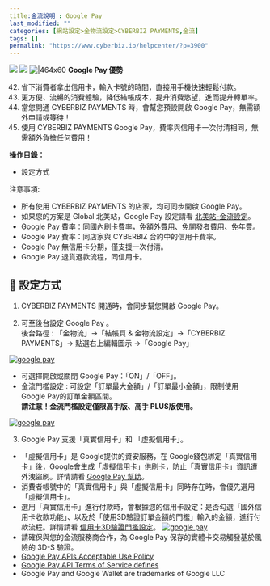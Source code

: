 ```yaml
---
title:金流說明 : Google Pay
last_modified: ""
categories: [網站設定>金物流設定>CYBERBIZ PAYMENTS,金流]
tags: []
permalink: "https://www.cyberbiz.io/helpcenter/?p=3900"
---
```


![](https://www.cyberbiz.io/helpcenter/wp-content/uploads/CYBPAYMENTS.png)
![](https://www.cyberbiz.io/helpcenter/wp-content/uploads/一般版3.png)
![|464x60](https://www.cyberbiz.io/helpcenter/wp-content/uploads/PLUS版3.png) **Google
Pay 優勢**  


42. 省下消費者拿出信用卡，輸入卡號的時間，直接用手機快速輕鬆付款。
43. 更方便、流暢的消費體驗，降低結帳成本，提升消費慾望，進而提升轉單率。
44. 當您開通 CYBERBIZ PAYMENTS 時，會幫您預設開啟 Google Pay，無需額外申請或等待！
45. 使用 CYBERBIZ PAYMENTS Google Pay，費率與信用卡一次付清相同，無需額外負擔任何費用！



**操作目錄：**

* 設定方式

注意事項:  

* 所有使用 CYBERBIZ PAYMENTS 的店家，均可同步開啟 Google Pay。
* 如果您的方案是 Global 北美站，Google Pay 設定請看 [北美站-金流設定](https://www.cyberbiz.io/support/?p=30595)。
* Google Pay 費率：同國內刷卡費率，免額外費用、免開發者費用、免年費。
* Google Pay 費率：同店家與 CYBERBIZ 合約中的信用卡費率。
* Google Pay 無信用卡分期，僅支援一次付清。
* Google Pay 退貨退款流程，同信用卡。



## 📌 設定方式

1. CYBERBIZ PAYMENTS 開通時，會同步幫您開啟 Google Pay。


2. 可至後台設定 Google Pay 。  
後台路徑 : 「金物流」→「結帳頁 & 金物流設定」→「CYBERBIZ PAYMENTS」→ 點選右上編輯圖示 →「Google Pay」  

[![google pay](https://www.cyberbiz.io/support/wp-content/uploads/google-pay01.png)](https://www.cyberbiz.io/support/wp-content/uploads/google-pay01.png)

* 可選擇開啟或關閉 Google Pay：「ON」/「OFF」。
* 金流門檻設定 : 可設定「訂單最大金額」/「訂單最小金額」，限制使用 Google Pay的訂單金額區間。  
**請注意！金流門檻設定僅限高手版、高手 PLUS版使用。**  

[![google pay](https://www.cyberbiz.io/support/wp-content/uploads/google-pay02.png)](https://www.cyberbiz.io/support/wp-content/uploads/google-pay02.png)

3. Google Pay 支援「真實信用卡」和 「虛擬信用卡」。  

* 「虛擬信用卡」是 Google提供的資安服務，在 Google錢包綁定「真實信用卡」後，Google會生成「虛擬信用卡」供刷卡，防止「真實信用卡」資訊遭外洩盜刷。詳情請看 [Google Pay 幫助](https://support.google.com/googlepay/answer/7644068)。
* 消費者帳號中的「真實信用卡」與「虛擬信用卡」同時存在時，會優先選用「虛擬信用卡」。
* 選用「真實信用卡」進行付款時，會根據您的信用卡設定：是否勾選「國外信用卡收款功能」、以及於「使用3D驗證訂單金額的門檻」輸入的金額，進行付款流程。詳情請看 [信用卡3D驗證門檻設定](https://www.cyberbiz.io/helpcenter/?p=6844)。 [![google pay](https://www.cyberbiz.io/support/wp-content/uploads/google-pay03.png)](https://www.cyberbiz.io/support/wp-content/uploads/google-pay03.png)
* 請確保與您的金流服務商合作，為 Google Pay 保存的實體卡交易觸發基於風險的 3D-S 驗證。
* [ Google Pay APIs Acceptable Use Policy](https://payments.developers.google.com/terms/aup)
* [Google Pay API Terms of Service defines](https://payments.developers.google.com/terms/sellertos)
* Google Pay and Google Wallet are trademarks of Google LLC

